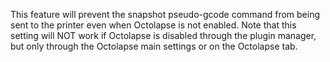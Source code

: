 This feature will prevent the snapshot pseudo-gcode command from being sent to the printer even when Octolapse is not enabled.  Note that this setting will NOT work if Octolapse is disabled through the plugin manager, but only through the Octolapse main settings or on the Octolapse tab.
